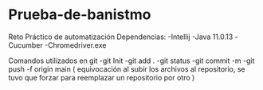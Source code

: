 # Prueba-de-banistmo
Reto Práctico de automatización
Dependencias:
-Intellij
-Java 11.0.13
-Cucumber
-Chromedriver.exe


Comandos utilizados en git
-git Init
-git add .
-git status
-git commit -m
-git push -f origin main ( equivocación al subir los archivos al repositorio, se tuvo que forzar para reemplazar un repositorio por otro ) 
